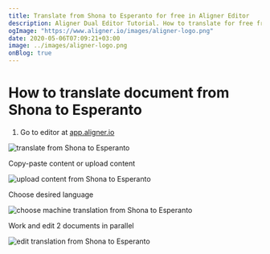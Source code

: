 ```yaml
---
title: Translate from Shona to Esperanto for free in Aligner Editor
description: Aligner Dual Editor Tutorial. How to translate for free from Shona to Esperanto. Aligner is multilingual document management platform. 
ogImage: "https://www.aligner.io/images/aligner-logo.png"
date: 2020-05-06T07:09:21+03:00
image: ../images/aligner-logo.png
onBlog: true
---
```


# How to translate document from Shona to Esperanto

1. Go to editor at [app.aligner.io](https://app.aligner.io "Aligner App web page")

![translate from Shona to Esperanto](../aligner-blank-editor.png "translate from Shona to Esperanto")

Copy-paste content or upload content

![upload content from Shona to Esperanto](../aligner-uploaded-document.png "upload content from Shona to Esperanto")

Choose desired language

![choose machine translation from Shona to Esperanto](../aligner-language-dropdown.png "choose machine translation from Shona to Esperanto")

Work and edit 2 documents in parallel

![edit translation from Shona to Esperanto](../aligner-double-sitded-editor.png "edit translation from Shona to Esperanto")

